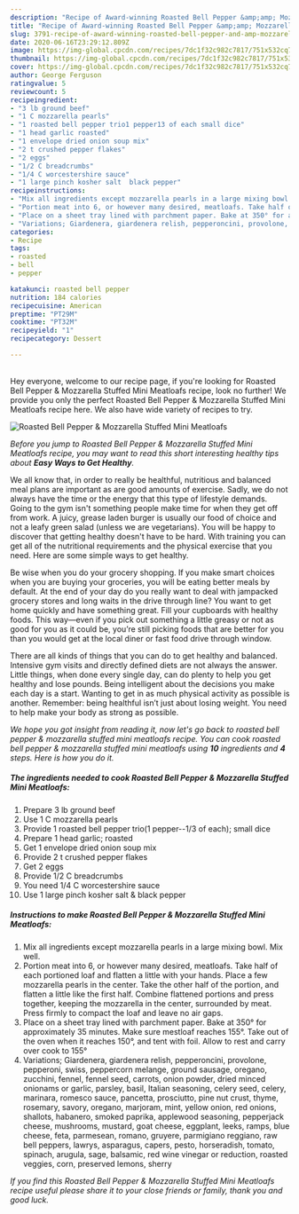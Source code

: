 ```yaml
---
description: "Recipe of Award-winning Roasted Bell Pepper &amp;amp; Mozzarella Stuffed Mini Meatloafs"
title: "Recipe of Award-winning Roasted Bell Pepper &amp;amp; Mozzarella Stuffed Mini Meatloafs"
slug: 3791-recipe-of-award-winning-roasted-bell-pepper-and-amp-mozzarella-stuffed-mini-meatloafs
date: 2020-06-16T23:29:12.809Z
image: https://img-global.cpcdn.com/recipes/7dc1f32c982c7817/751x532cq70/roasted-bell-pepper-mozzarella-stuffed-mini-meatloafs-recipe-main-photo.jpg
thumbnail: https://img-global.cpcdn.com/recipes/7dc1f32c982c7817/751x532cq70/roasted-bell-pepper-mozzarella-stuffed-mini-meatloafs-recipe-main-photo.jpg
cover: https://img-global.cpcdn.com/recipes/7dc1f32c982c7817/751x532cq70/roasted-bell-pepper-mozzarella-stuffed-mini-meatloafs-recipe-main-photo.jpg
author: George Ferguson
ratingvalue: 5
reviewcount: 5
recipeingredient:
- "3 lb ground beef"
- "1 C mozzarella pearls"
- "1 roasted bell pepper trio1 pepper13 of each small dice"
- "1 head garlic roasted"
- "1 envelope dried onion soup mix"
- "2 t crushed pepper flakes"
- "2 eggs"
- "1/2 C breadcrumbs"
- "1/4 C worcestershire sauce"
- "1 large pinch kosher salt  black pepper"
recipeinstructions:
- "Mix all ingredients except mozzarella pearls in a large mixing bowl. Mix well."
- "Portion meat into 6, or however many desired, meatloafs. Take half of each portioned loaf and flatten a little with your hands. Place a few mozzarella pearls in the center. Take the other half of the portion, and flatten a little like the first half. Combine flattened portions and press together, keeping the mozzarella in the center, surrounded by meat. Press firmly to compact the loaf and leave no air gaps."
- "Place on a sheet tray lined with parchment paper. Bake at 350° for approximately 35 minutes. Make sure mestloaf reaches 155°. Take out of the oven when it reaches 150°, and tent with foil. Allow to rest and carry over cook to 155°"
- "Variations; Giardenera, giardenera relish, pepperoncini, provolone, pepperoni, swiss, peppercorn melange, ground sausage, oregano, zucchini, fennel, fennel seed, carrots, onion powder, dried minced onionams or garlic, parsley, basil, Italian seasoning, celery seed, celery, marinara, romesco sauce, pancetta, prosciutto, pine nut crust, thyme, rosemary, savory, oregano, marjoram, mint, yellow onion, red onions, shallots, habanero, smoked paprika, applewood seasoning, pepperjack cheese, mushrooms, mustard, goat cheese, eggplant, leeks, ramps, blue cheese, feta, parmesean, romano, gruyere, parmigiano reggiano, raw bell peppers, lawrys, asparagus, capers, pesto, horseradish, tomato, spinach, arugula, sage, balsamic, red wine vinegar or reduction, roasted veggies, corn, preserved lemons, sherry"
categories:
- Recipe
tags:
- roasted
- bell
- pepper

katakunci: roasted bell pepper 
nutrition: 184 calories
recipecuisine: American
preptime: "PT29M"
cooktime: "PT32M"
recipeyield: "1"
recipecategory: Dessert

---
```

<br>
Hey everyone, welcome to our recipe page, if you're looking for Roasted Bell Pepper &amp; Mozzarella Stuffed Mini Meatloafs recipe, look no further! We provide you only the perfect Roasted Bell Pepper &amp; Mozzarella Stuffed Mini Meatloafs recipe here. We also have wide variety of recipes to try.
<br>


![Roasted Bell Pepper &amp; Mozzarella Stuffed Mini Meatloafs](https://img-global.cpcdn.com/recipes/7dc1f32c982c7817/751x532cq70/roasted-bell-pepper-mozzarella-stuffed-mini-meatloafs-recipe-main-photo.jpg)

<i>Before you jump to Roasted Bell Pepper &amp; Mozzarella Stuffed Mini Meatloafs recipe, you may want to read this short interesting healthy tips about <strong>Easy Ways to Get Healthy</strong>.</i>

We all know that, in order to really be healthful, nutritious and balanced meal plans are important as are good amounts of exercise. Sadly, we do not always have the time or the energy that this type of lifestyle demands. Going to the gym isn't something people make time for when they get off from work. A juicy, grease laden burger is usually our food of choice and not a leafy green salad (unless we are vegetarians). You will be happy to discover that getting healthy doesn't have to be hard. With training you can get all of the nutritional requirements and the physical exercise that you need. Here are some simple ways to get healthy.

Be wise when you do your grocery shopping. If you make smart choices when you are buying your groceries, you will be eating better meals by default. At the end of your day do you really want to deal with jampacked grocery stores and long waits in the drive through line? You want to get home quickly and have something great. Fill your cupboards with healthy foods. This way—even if you pick out something a little greasy or not as good for you as it could be, you’re still picking foods that are better for you than you would get at the local diner or fast food drive through window.

There are all kinds of things that you can do to get healthy and balanced. Intensive gym visits and directly defined diets are not always the answer. Little things, when done every single day, can do plenty to help you get healthy and lose pounds. Being intelligent about the decisions you make each day is a start. Wanting to get in as much physical activity as possible is another. Remember: being healthful isn’t just about losing weight. You need to help make your body as strong as possible. 


<i>We hope you got insight from reading it, now let's go back to roasted bell pepper &amp; mozzarella stuffed mini meatloafs recipe. You can cook roasted bell pepper &amp; mozzarella stuffed mini meatloafs using <strong>10</strong> ingredients and <strong>4</strong> steps. Here is how you do it.
</i>

##### The ingredients needed to cook Roasted Bell Pepper &amp; Mozzarella Stuffed Mini Meatloafs:

1. Prepare 3 lb ground beef
1. Use 1 C mozzarella pearls
1. Provide 1 roasted bell pepper trio(1 pepper--1/3 of each); small dice
1. Prepare 1 head garlic; roasted
1. Get 1 envelope dried onion soup mix
1. Provide 2 t crushed pepper flakes
1. Get 2 eggs
1. Provide 1/2 C breadcrumbs
1. You need 1/4 C worcestershire sauce
1. Use 1 large pinch kosher salt &amp; black pepper


##### Instructions to make Roasted Bell Pepper &amp; Mozzarella Stuffed Mini Meatloafs:

1. Mix all ingredients except mozzarella pearls in a large mixing bowl. Mix well.
1. Portion meat into 6, or however many desired, meatloafs. Take half of each portioned loaf and flatten a little with your hands. Place a few mozzarella pearls in the center. Take the other half of the portion, and flatten a little like the first half. Combine flattened portions and press together, keeping the mozzarella in the center, surrounded by meat. Press firmly to compact the loaf and leave no air gaps.
1. Place on a sheet tray lined with parchment paper. Bake at 350° for approximately 35 minutes. Make sure mestloaf reaches 155°. Take out of the oven when it reaches 150°, and tent with foil. Allow to rest and carry over cook to 155°
1. Variations; Giardenera, giardenera relish, pepperoncini, provolone, pepperoni, swiss, peppercorn melange, ground sausage, oregano, zucchini, fennel, fennel seed, carrots, onion powder, dried minced onionams or garlic, parsley, basil, Italian seasoning, celery seed, celery, marinara, romesco sauce, pancetta, prosciutto, pine nut crust, thyme, rosemary, savory, oregano, marjoram, mint, yellow onion, red onions, shallots, habanero, smoked paprika, applewood seasoning, pepperjack cheese, mushrooms, mustard, goat cheese, eggplant, leeks, ramps, blue cheese, feta, parmesean, romano, gruyere, parmigiano reggiano, raw bell peppers, lawrys, asparagus, capers, pesto, horseradish, tomato, spinach, arugula, sage, balsamic, red wine vinegar or reduction, roasted veggies, corn, preserved lemons, sherry


<i>If you find this Roasted Bell Pepper &amp; Mozzarella Stuffed Mini Meatloafs recipe useful please share it to your close friends or family, thank you and good luck.</i>

